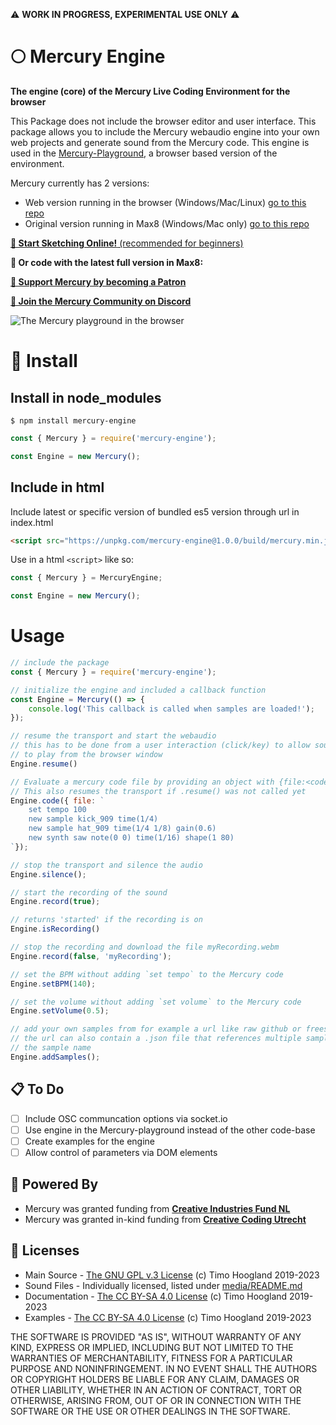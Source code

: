 ⚠️ **WORK IN PROGRESS, EXPERIMENTAL USE ONLY** ⚠️

# 🌕 Mercury Engine

**The engine (core) of the Mercury Live Coding Environment for the browser**

This Package does not include the browser editor and user interface. This package allows you to include the Mercury webaudio engine into your own web projects and generate sound from the Mercury code. This engine is used in the [Mercury-Playground](https://github.com/tmhglnd/mercury-playground), a browser based version of the environment.

Mercury currently has 2 versions:

* Web version running in the browser (Windows/Mac/Linux) [go to this repo](https://github.com/tmhglnd/mercury-playground)
* Original version running in Max8 (Windows/Mac only) [go to this repo](https://github.com/tmhglnd/mercury)

[**🚀 Start Sketching Online!** (recommended for beginners)](https://mercury.timohoogland.com/)

**👾 Or code with the latest full version in Max8:** 

<!-- [![GitHub release (latest SemVer)](https://img.shields.io/github/v/release/tmhglnd/mercury)](https://github.com/tmhglnd/mercury/releases)

[**📟 Build a local app from the browser version with Electron**](https://github.com/tmhglnd/mercury-app) -->

[**🙏 Support Mercury by becoming a Patron**](https://www.patreon.com/bePatron?u=9649817) 

[**💬 Join the Mercury Community on Discord**](https://discord.gg/vt59NYU)

![The Mercury playground in the browser](media/screenshot.png)

# 🚀 Install

## Install in node_modules

```
$ npm install mercury-engine
```

```js
const { Mercury } = require('mercury-engine');

const Engine = new Mercury();
```

## Include in html

Include latest or specific version of bundled es5 version through url in index.html 

```html
<script src="https://unpkg.com/mercury-engine@1.0.0/build/mercury.min.js"></script>
```

Use in a html `<script>` like so:

```js
const { Mercury } = MercuryEngine;

const Engine = new Mercury();
```

# Usage

```js
// include the package
const { Mercury } = require('mercury-engine');

// initialize the engine and included a callback function
const Engine = Mercury(() => {
	console.log('This callback is called when samples are loaded!');
});

// resume the transport and start the webaudio
// this has to be done from a user interaction (click/key) to allow sound
// to play from the browser window
Engine.resume()

// Evaluate a mercury code file by providing an object with {file:<code>}
// This also resumes the transport if .resume() was not called yet
Engine.code({ file: `
	set tempo 100
	new sample kick_909 time(1/4)
	new sample hat_909 time(1/4 1/8) gain(0.6)
	new synth saw note(0 0) time(1/16) shape(1 80)
`});

// stop the transport and silence the audio
Engine.silence();

// start the recording of the sound
Engine.record(true);

// returns 'started' if the recording is on
Engine.isRecording()

// stop the recording and download the file myRecording.webm
Engine.record(false, 'myRecording');

// set the BPM without adding `set tempo` to the Mercury code
Engine.setBPM(140);

// set the volume without adding `set volume` to the Mercury code
Engine.setVolume(0.5);

// add your own samples from for example a url like raw github or freesound
// the url can also contain a .json file that references multiple samples and 
// the sample name
Engine.addSamples();
```

## 📋 To Do

- [ ] Include OSC communcation options via socket.io
- [ ] Use engine in the Mercury-playground instead of the other code-base
- [ ] Create examples for the engine
- [ ] Allow control of parameters via DOM elements

## 🔋 Powered By

- Mercury was granted funding from [**Creative Industries Fund NL**](https://stimuleringsfonds.nl/en/)
- Mercury was granted in-kind funding from [**Creative Coding Utrecht**](https://creativecodingutrecht.nl/)

## 📄 Licenses

- Main Source - [The GNU GPL v.3 License](https://choosealicense.com/licenses/gpl-3.0/) (c) Timo Hoogland 2019-2023
- Sound Files - Individually licensed, listed under [media/README.md](https://github.com/tmhglnd/mercury/blob/master/mercury_ide/media/README.md)
- Documentation - [The CC BY-SA 4.0 License](https://creativecommons.org/licenses/by-sa/4.0/) (c) Timo Hoogland 2019-2023
- Examples - [The CC BY-SA 4.0 License](https://creativecommons.org/licenses/by-sa/4.0/) (c) Timo Hoogland 2019-2023

THE SOFTWARE IS PROVIDED "AS IS", WITHOUT WARRANTY OF ANY KIND, EXPRESS OR IMPLIED, INCLUDING BUT NOT LIMITED TO THE WARRANTIES OF MERCHANTABILITY, FITNESS FOR A PARTICULAR PURPOSE AND NONINFRINGEMENT. IN NO EVENT SHALL THE AUTHORS OR COPYRIGHT HOLDERS BE LIABLE FOR ANY CLAIM, DAMAGES OR OTHER LIABILITY, WHETHER IN AN ACTION OF CONTRACT, TORT OR OTHERWISE, ARISING FROM, OUT OF OR IN CONNECTION WITH THE SOFTWARE OR THE USE OR OTHER DEALINGS IN THE SOFTWARE.